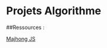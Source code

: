 Projets Algorithme
==================

##Ressources :

[Majhong JS](http://www.masswerk.at/mahjong/)
